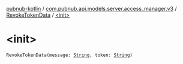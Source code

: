 [pubnub-kotlin](../../index.md) / [com.pubnub.api.models.server.access_manager.v3](../index.md) / [RevokeTokenData](index.md) / [&lt;init&gt;](./-init-.md)

# &lt;init&gt;

`RevokeTokenData(message: `[`String`](https://kotlinlang.org/api/latest/jvm/stdlib/kotlin/-string/index.html)`, token: `[`String`](https://kotlinlang.org/api/latest/jvm/stdlib/kotlin/-string/index.html)`)`